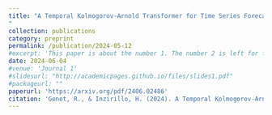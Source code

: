```yaml
---
title: "A Temporal Kolmogorov-Arnold Transformer for Time Series Forecasting
"
collection: publications
category: preprint
permalink: /publication/2024-05-12
#excerpt: 'This paper is about the number 1. The number 2 is left for future work.'
date: 2024-06-04
#venue: 'Journal 1'
#slidesurl: "http://academicpages.github.io/files/slides1.pdf"
#packageurl: ""
paperurl: 'https://arxiv.org/pdf/2406.02486'
citation: 'Genet, R., & Inzirillo, H. (2024). A Temporal Kolmogorov-Arnold Transformer for Time Series Forecasting. arXiv preprint arXiv:2406.02486.'
---
```


